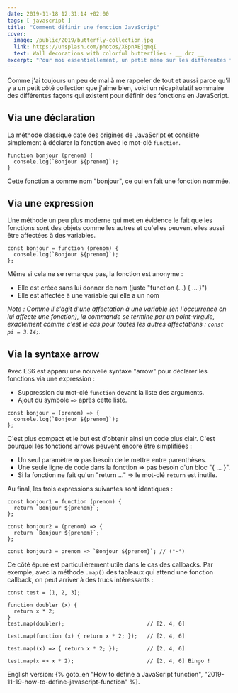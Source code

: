 ```yaml
---
date: 2019-11-18 12:31:14 +02:00
tags: [ javascript ]
title: "Comment définir une fonction JavaScript"
cover:
  image: /public/2019/butterfly-collection.jpg
  link: https://unsplash.com/photos/X8pnAEjqmqI
  text: Wall decorations with colorful butterflies - __ drz __
excerpt: "Pour moi essentiellement, un petit mémo sur les différentes façons de déclarer une fonction en JavaScript."
---
```


Comme j'ai toujours un peu de mal à me rappeler de tout et aussi parce qu'il y a
un petit côté collection que j'aime bien, voici un récapitulatif sommaire des
différentes façons qui existent pour définir des fonctions en JavaScript.

## Via une déclaration

La méthode classique date des origines de JavaScript et consiste simplement à
déclarer la fonction avec le mot-clé `function`.

```
function bonjour (prenom) {
  console.log(`Bonjour ${prenom}`);
}
```

Cette fonction a comme nom "bonjour", ce qui en fait une fonction nommée.


## Via une expression

Une méthode un peu plus moderne qui met en évidence le fait que les fonctions
sont des objets comme les autres et qu'elles peuvent elles aussi être affectées
à des variables.

```
const bonjour = function (prenom) {
  console.log(`Bonjour ${prenom}`);
};
```

Même si cela ne se remarque pas, la fonction est anonyme :

* Elle est créée sans lui donner de nom (juste "function (...) { ... }")
* Elle est affectée à une variable qui elle a un nom

*Note : Comme il s'agit d'une affectation à une variable (en l'occurrence on lui
affecte une fonction), la commande se termine par un point-virgule, exactement
comme c'est le cas pour toutes les autres affectations : `const pi = 3.14;`.*


## Via la syntaxe arrow

Avec ES6 est apparu une nouvelle syntaxe "arrow" pour déclarer les fonctions via
une expression :

* Suppression du mot-clé `function` devant la liste des arguments.
* Ajout du symbole `=>` après cette liste.

```
const bonjour = (prenom) => {
  console.log(`Bonjour ${prenom}`);
};
```

C'est plus compact et le but est d'obtenir ainsi un code plus clair. C'est
pourquoi les fonctions arrows peuvent encore être simplifiées :

* Un seul paramètre => pas besoin de le mettre entre parenthèses.
* Une seule ligne de code dans la fonction => pas besoin d'un bloc "{ ... }".
* Si la fonction ne fait qu'un "return ..." => le mot-clé `return` est inutile.

Au final, les trois expressions suivantes sont identiques :

```
const bonjour1 = function (prenom) {
  return `Bonjour ${prenom}`;
};

const bonjour2 = (prenom) => {
  return `Bonjour ${prenom}`;
};

const bonjour3 = prenom => `Bonjour ${prenom}`; // (°~°)
```

Ce côté épuré est particulièrement utile dans le cas des callbacks. Par exemple,
avec la méthode `.map()` des tableaux qui attend une fonction callback, on peut
arriver à des trucs intéressants :

```
const test = [1, 2, 3];

function doubler (x) {
  return x * 2;
}
test.map(doubler);                          // [2, 4, 6]

test.map(function (x) { return x * 2; });   // [2, 4, 6]

test.map((x) => { return x * 2; });         // [2, 4, 6]

test.map(x => x * 2);                       // [2, 4, 6] Bingo !
```

<div class="encart">

English version: {% goto_en "How to define a JavaScript function", "2019-11-19-how-to-define-javascript-function" %}.

</div>
